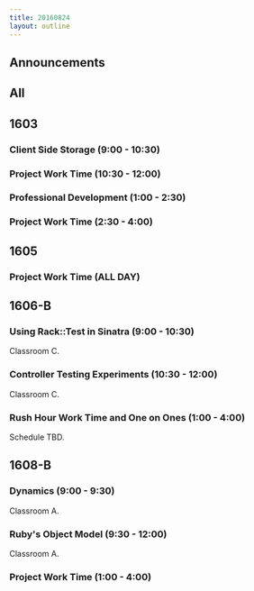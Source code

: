 ```yaml
---
title: 20160824
layout: outline
---
```


## Announcements

## All

## 1603

### Client Side Storage (9:00 - 10:30)

### Project Work Time (10:30 - 12:00)

### Professional Development (1:00 - 2:30)

### Project Work Time (2:30 - 4:00)


## 1605

### Project Work Time (ALL DAY)


## 1606-B

### Using Rack::Test in Sinatra (9:00 - 10:30)

Classroom C.

### Controller Testing Experiments (10:30 - 12:00)

Classroom C.

### Rush Hour Work Time and One on Ones (1:00 - 4:00)

Schedule TBD.


## 1608-B

### Dynamics (9:00 - 9:30)

Classroom A.

### Ruby's Object Model (9:30 - 12:00)

Classroom A.

### Project Work Time (1:00 - 4:00)


